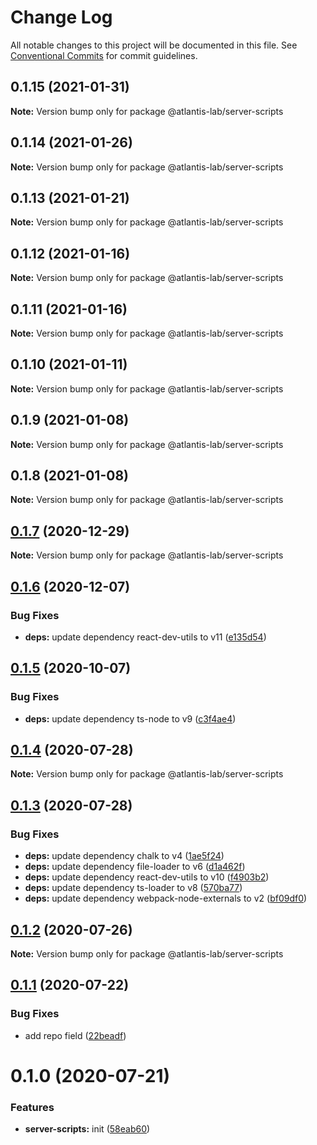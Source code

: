 # Change Log

All notable changes to this project will be documented in this file.
See [Conventional Commits](https://conventionalcommits.org) for commit guidelines.

## 0.1.15 (2021-01-31)

**Note:** Version bump only for package @atlantis-lab/server-scripts





## 0.1.14 (2021-01-26)

**Note:** Version bump only for package @atlantis-lab/server-scripts





## 0.1.13 (2021-01-21)

**Note:** Version bump only for package @atlantis-lab/server-scripts





## 0.1.12 (2021-01-16)

**Note:** Version bump only for package @atlantis-lab/server-scripts





## 0.1.11 (2021-01-16)

**Note:** Version bump only for package @atlantis-lab/server-scripts





## 0.1.10 (2021-01-11)

**Note:** Version bump only for package @atlantis-lab/server-scripts





## 0.1.9 (2021-01-08)

**Note:** Version bump only for package @atlantis-lab/server-scripts





## 0.1.8 (2021-01-08)

**Note:** Version bump only for package @atlantis-lab/server-scripts





## [0.1.7](https://github.com/Atlantis-Lab/nestjs/compare/@atlantis-lab/server-scripts@0.1.6...@atlantis-lab/server-scripts@0.1.7) (2020-12-29)

**Note:** Version bump only for package @atlantis-lab/server-scripts





## [0.1.6](https://github.com/Atlantis-Lab/nestjs/compare/@atlantis-lab/server-scripts@0.1.5...@atlantis-lab/server-scripts@0.1.6) (2020-12-07)


### Bug Fixes

* **deps:** update dependency react-dev-utils to v11 ([e135d54](https://github.com/Atlantis-Lab/nestjs/commit/e135d549ef8b5feb32eda7399449cd9e88d6e99b))





## [0.1.5](https://github.com/Atlantis-Lab/nestjs/compare/@atlantis-lab/server-scripts@0.1.4...@atlantis-lab/server-scripts@0.1.5) (2020-10-07)


### Bug Fixes

* **deps:** update dependency ts-node to v9 ([c3f4ae4](https://github.com/Atlantis-Lab/nestjs/commit/c3f4ae46d8a558b991598f22e23180cd287dd066))





## [0.1.4](https://github.com/Atlantis-Lab/nestjs/compare/@atlantis-lab/server-scripts@0.1.3...@atlantis-lab/server-scripts@0.1.4) (2020-07-28)

**Note:** Version bump only for package @atlantis-lab/server-scripts





## [0.1.3](https://github.com/Atlantis-Lab/nestjs/compare/@atlantis-lab/server-scripts@0.1.2...@atlantis-lab/server-scripts@0.1.3) (2020-07-28)


### Bug Fixes

* **deps:** update dependency chalk to v4 ([1ae5f24](https://github.com/Atlantis-Lab/nestjs/commit/1ae5f241e8eb4dadf6da9a64207e7eb34dc7abbe))
* **deps:** update dependency file-loader to v6 ([d1a462f](https://github.com/Atlantis-Lab/nestjs/commit/d1a462f484d058a7cf9311b3d20b983404ceb644))
* **deps:** update dependency react-dev-utils to v10 ([f4903b2](https://github.com/Atlantis-Lab/nestjs/commit/f4903b26470a8169227421c153fe247632ce8f95))
* **deps:** update dependency ts-loader to v8 ([570ba77](https://github.com/Atlantis-Lab/nestjs/commit/570ba777afa3711b1d9367c398b225ea802259ec))
* **deps:** update dependency webpack-node-externals to v2 ([bf09df0](https://github.com/Atlantis-Lab/nestjs/commit/bf09df0ca3c2a6990cb49c71708a52af274378f4))





## [0.1.2](https://github.com/Atlantis-Lab/nestjs/compare/@atlantis-lab/server-scripts@0.1.1...@atlantis-lab/server-scripts@0.1.2) (2020-07-26)

**Note:** Version bump only for package @atlantis-lab/server-scripts





## [0.1.1](https://github.com/Atlantis-Lab/nestjs/compare/@atlantis-lab/server-scripts@0.1.0...@atlantis-lab/server-scripts@0.1.1) (2020-07-22)


### Bug Fixes

* add repo field ([22beadf](https://github.com/Atlantis-Lab/nestjs/commit/22beadffda101c7c44f6082e6d2b6de4beaf3f29))





# 0.1.0 (2020-07-21)


### Features

* **server-scripts:** init ([58eab60](https://github.com/Atlantis-Lab/nestjs/commit/58eab609133a0fb29ba18c7eb1ca48e15b4cb8d0))
